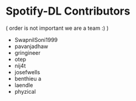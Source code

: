 # Spotify-DL Contributors
( order is not important we are a team :) )

* SwapnilSoni1999
* pavanjadhaw 
* gringineer
* otep 
* nij4t 
* josefwells 
* benthieu a
* laendle
* phyzical
